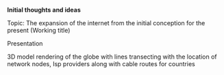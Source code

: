 **Initial thoughts and ideas**

Topic: The expansion of the internet from the initial conception for the present (Working title)

Presentation 


3D model rendering of the globe with lines transecting with the location of network nodes, Isp providers along with cable routes for countries

